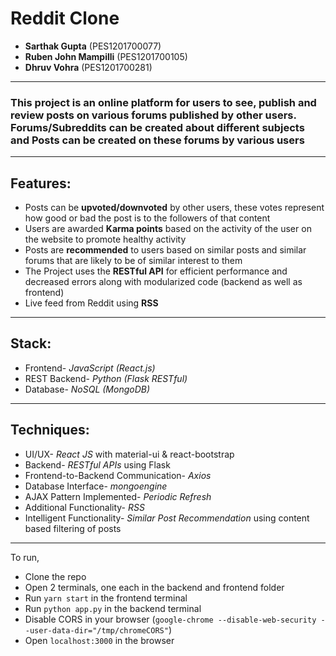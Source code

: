 # Reddit Clone

- **Sarthak Gupta** (PES1201700077)
- **Ruben John Mampilli** (PES1201700105)
- **Dhruv Vohra** (PES1201700281)

---

### This project is an online platform for users to see, publish and review posts on various forums published by other users. Forums/**Subreddits** can be created about different subjects and **Posts** can be created on these forums by various users

---

## Features:
* Posts can be **upvoted/downvoted** by other users, these votes represent how good or bad the post is to the followers of that content
* Users are awarded **Karma points** based on the activity of the user on the website to promote healthy activity
* Posts are **recommended** to users based on similar posts and similar forums that are likely to be of similar interest to them
* The Project uses the **RESTful API** for efficient performance and decreased errors along with modularized code (backend as well as frontend)
* Live feed from Reddit using **RSS**

---

## Stack:
- Frontend- *JavaScript (React.js)*
- REST Backend- *Python (Flask RESTful)*
- Database- *NoSQL (MongoDB)*

---

## Techniques:
- UI/UX- *React JS* with material-ui & react-bootstrap
- Backend- *RESTful APIs* using Flask
- Frontend-to-Backend Communication- *Axios*
- Database Interface- *mongoengine*
- AJAX Pattern Implemented- *Periodic Refresh*
- Additional Functionality- *RSS*
- Intelligent Functionality- *Similar Post Recommendation* using content based filtering of posts

---

To run,
- Clone the repo
- Open 2 terminals, one each in the backend and frontend folder
- Run `yarn start` in the frontend terminal
- Run `python app.py` in the backend terminal
- Disable CORS in your browser (`google-chrome --disable-web-security --user-data-dir="/tmp/chromeCORS"`)
- Open `localhost:3000` in the browser
